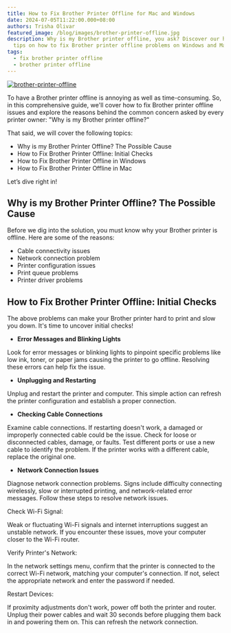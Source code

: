 ```yaml
---
title: How to Fix Brother Printer Offline for Mac and Windows
date: 2024-07-05T11:22:00.000+08:00
authors: Trisha Olivar
featured_image: /blog/images/brother-printer-offline.jpg
description: Why is my Brother printer offline, you ask? Discover our helpful
  tips on how to fix Brother printer offline problems on Windows and Mac today!
tags:
  - fix brother printer offline
  - brother printer offline
---
```

[![brother-printer-offline](/blog/images/brother-printer-offline.jpg "How to Fix Brother Printer Offline")](/blog/images/brother-printer-offline.jpg)



To have a Brother printer offline is annoying as well as time-consuming. So, in this comprehensive guide, we'll cover how to fix Brother printer offline issues and explore the reasons behind the common concern asked by every printer owner: "Why is my Brother printer offline?"

That said, we will cover the following topics:

* Why is my Brother Printer Offline? The Possible Cause
* How to Fix Brother Printer Offline: Initial Checks
* How to Fix Brother Printer Offline in Windows
* How to Fix Brother Printer Offline in Mac

Let’s dive right in!



## Why is my Brother Printer Offline? The Possible Cause

Before we dig into the solution, you must know why your Brother printer is offline. Here are some of the reasons:

* Cable connectivity issues
* Network connection problem
* Printer configuration issues
* Print queue problems
* Printer driver problems



## How to Fix Brother Printer Offline: Initial Checks

The above problems can make your Brother printer hard to print and slow you down. It's time to uncover initial checks!

* **Error Messages and Blinking Lights**

Look for error messages or blinking lights to pinpoint specific problems like low ink, toner, or paper jams causing the printer to go offline. Resolving these errors can help fix the issue.

* **Unplugging and Restarting**

Unplug and restart the printer and computer. This simple action can refresh the printer configuration and establish a proper connection.

* **Checking Cable Connections** 

Examine cable connections. If restarting doesn't work, a damaged or improperly connected cable could be the issue. Check for loose or disconnected cables, damage, or faults. Test different ports or use a new cable to identify the problem. If the printer works with a different cable, replace the original one.

* **Network Connection Issues** 

Diagnose network connection problems. Signs include difficulty connecting wirelessly, slow or interrupted printing, and network-related error messages. Follow these steps to resolve network issues.

Check Wi-Fi Signal: 

Weak or fluctuating Wi-Fi signals and internet interruptions suggest an unstable network. If you encounter these issues, move your computer closer to the Wi-Fi router.

Verify Printer's Network: 

In the network settings menu, confirm that the printer is connected to the correct Wi-Fi network, matching your computer's connection. If not, select the appropriate network and enter the password if needed.

Restart Devices: 

If proximity adjustments don't work, power off both the printer and router. Unplug their power cables and wait 30 seconds before plugging them back in and powering them on. This can refresh the network connection.
